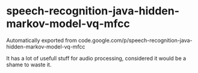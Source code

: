 # speech-recognition-java-hidden-markov-model-vq-mfcc
Automatically exported from code.google.com/p/speech-recognition-java-hidden-markov-model-vq-mfcc

It has a lot of usefull stuff for audio processing, considered it would be a shame to waste it. 
